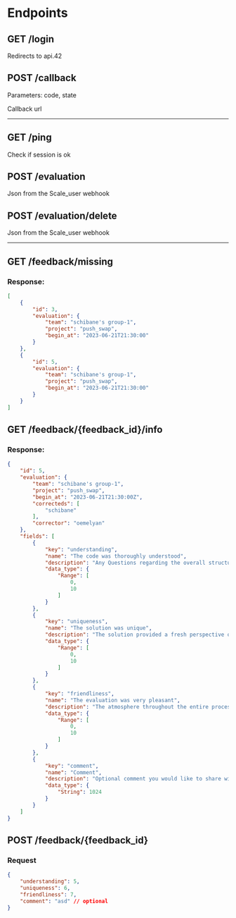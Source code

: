# Endpoints

## GET /login

Redirects to api.42

## POST /callback

Parameters: code, state

Callback url

---

## GET /ping

Check if session is ok

## POST /evaluation

Json from the Scale_user webhook

## POST /evaluation/delete

Json from the Scale_user webhook

---

## GET /feedback/missing
### Response:
```json
[
    {
        "id": 3,
        "evaluation": {
            "team": "schibane's group-1",
            "project": "push_swap",
            "begin_at": "2023-06-21T21:30:00"
        }
    },
    {
        "id": 5,
        "evaluation": {
            "team": "schibane's group-1",
            "project": "push_swap",
            "begin_at": "2023-06-21T21:30:00"
        }
    }
]
```

## GET /feedback/{feedback_id}/info
### Response:
```json
{
    "id": 5,
    "evaluation": {
        "team": "schibane's group-1",
        "project": "push_swap",
        "begin_at": "2023-06-21T21:30:00Z",
        "correcteds": [
            "schibane"
        ],
        "corrector": "oemelyan"
    },
    "fields": [
        {
            "key": "understanding",
            "name": "The code was thoroughly understood",
            "description": "Any Questions regarding the overall structure, design choices and individual functions could be answered flawlessly.",
            "data_type": {
                "Range": [
                    0,
                    10
                ]
            }
        },
        {
            "key": "uniqueness",
            "name": "The solution was unique",
            "description": "The solution provided a fresh perspective or approach that set it apart from conventional methods or existing alternatives?",
            "data_type": {
                "Range": [
                    0,
                    10
                ]
            }
        },
        {
            "key": "friendliness",
            "name": "The evaluation was very pleasant",
            "description": "The atmosphere throughout the entire process was very friendly. There was no discomfort and no uneasiness.",
            "data_type": {
                "Range": [
                    0,
                    10
                ]
            }
        },
        {
            "key": "comment",
            "name": "Comment",
            "description": "Optional comment you would like to share with bocal",
            "data_type": {
                "String": 1024
            }
        }
    ]
}
```

## POST /feedback/{feedback_id}
### Request
```json
{
    "understanding": 5,
    "uniqueness": 6,
    "friendliness": 7,
    "comment": "asd" // optional
}
```

